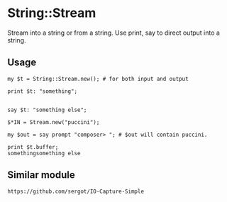 # String::Stream

Stream into a string or from a string. Use print, say to direct output into a string.


## Usage


	my $t = String::Stream.new(); # for both input and output

	print $t: "something";
 

	say $t: "something else";

	$*IN = Stream.new("puccini");
	
	my $out = say prompt "composer> "; # $out will contain puccini.
	
	print $t.buffer;
	somethingsomething else

## Similar module

	https://github.com/sergot/IO-Capture-Simple




